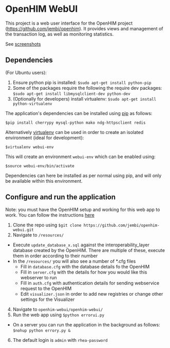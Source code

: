 OpenHIM WebUI
=============

This project is a web user interface for the OpenHIM project (https://github.com/jembi/openhim). It provides views and management of the transaction log, as well as monitoring statistics.

See [screenshots](https://github.com/jembi/openhim-webui/wiki/Screenshots)

Dependencies
------------

(For Ubuntu users):

1. Ensure python pip is installed: `$sudo apt-get install python-pip`
2. Some of the packages require the following the require dev packages: ```$sudo apt-get install libmysqlclient-dev python-dev```
3. (Optionally for developers) install virtualenv: ```$sudo apt-get install python-virtualenv```

The application's dependencies can be installed using [pip](https://pypi.python.org/pypi/pip) as follows:
```
$pip install cherrypy mysql-python mako ndg-httpsclient redis
```

Alternatively [virtualenv](http://www.virtualenv.org/en/latest/) can be used in order to create an isolated environment (ideal for development):
```
$virtualenv webui-env
```
This will create an environment ```webui-env``` which can be enabled using:
```
$source webui-env/bin/activate
```
Dependencies can here be installed as per normal using pip, and will only be available within this environment.

Configure and run the application
---------------------------------

Note: you must have the OpenHIM setup and working for this web app to work. You can follow the instructions [here](https://github.com/jembi/openhim#readme)

1. Clone the repo using ```$git clone https://github.com/jembi/openhim-webui.git```
2. Navigate to ```/resources/```
  * Execute ```update_database_x.sql``` against the interoperability_layer database created by the OpenHIM. There are multiple of these, execute them in order according to their number
  * In the ```/resources/``` you will also see a number of *.cfg files
    * Fill in ```database.cfg``` with the database details fo the OpenHIM
    * Fill in ```server.cfg``` with the details for how you would like this webserver to run
    * Fill in ```auth.cfg``` with authentication details for sending webservice request to the OpenHIM
    * Edit ```visualizer.json``` in order to add new registries or change other settings for the Visualizer
4. Navigate to ```openhim-webui/openhim-webui/```
5. Run the web app using ```$python errorui.py```
  * On a server you can run the application in the background as follows: ```$nohup python errory.py &```
6. The default login is ```admin``` with ```rhea-password```

